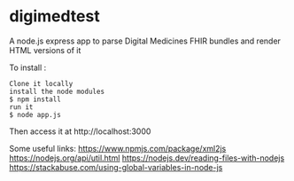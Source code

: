# digimedtest
A node.js express app to parse Digital Medicines FHIR bundles and render HTML versions of it

To install :

    Clone it locally
    install the node modules
    $ npm install
    run it
    $ node app.js

Then access it at http://localhost:3000

Some useful links:
https://www.npmjs.com/package/xml2js
https://nodejs.org/api/util.html
https://nodejs.dev/reading-files-with-nodejs
https://stackabuse.com/using-global-variables-in-node-js

